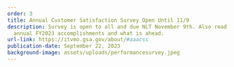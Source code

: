 ```yaml
---
order: 3
title: Annual Customer Satisfaction Survey Open Until 11/9
description: Survey is open to all and due NLT November 9th. Also read about our
  annual FY2023 accomplishments and what is ahead.
url-link: https://itvmo.gsa.gov/about/#aaacss
publication-date: September 22, 2023
background-image: assets/uploads/performancesurvey.jpeg
---
```

